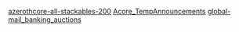 [azerothcore-all-stackables-200](https://github.com/AsgavinYT/azerothcore-all-stackables-200.git)
[Acore_TempAnnouncements](https://github.com/WoTLKAcoreDevelopment/Acore_TempAnnouncements)
[global-mail_banking_auctions](https://github.com/Aldori15/azerothcore-global-mail_banking_auctions.git)
